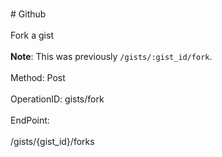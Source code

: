 <br>#     Github</br>
<br>Fork a gist</br>
<br>**Note**: This was previously `/gists/:gist_id/fork`.</br>
<br>Method: Post</br>
<br>OperationID: gists/fork</br>
<br>EndPoint:</br>
<br>/gists/{gist_id}/forks</br>
